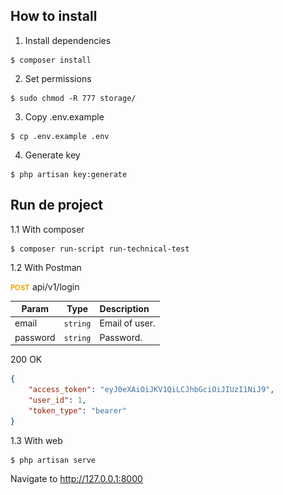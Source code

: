 ## How to install

1. Install dependencies
```
$ composer install
```

2. Set permissions
```
$ sudo chmod -R 777 storage/
```

3. Copy .env.example
```
$ cp .env.example .env
```

4. Generate key
```
$ php artisan key:generate
```

## Run de project

1.1 With composer
```
$ composer run-script run-technical-test
```

1.2 With Postman

![POST](public/img/post.png "POST") api/v1/login

Param | Type | Description
------- | ---------------- | :----------
email  | `string` | Email of user.
password  | `string` | Password.

200 OK
````json
{
    "access_token": "eyJ0eXAiOiJKV1QiLCJhbGciOiJIUzI1NiJ9",
    "user_id": 1,
    "token_type": "bearer"
}
````

1.3 With web
```
$ php artisan serve
```

Navigate to http://127.0.0.1:8000

